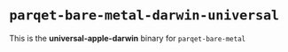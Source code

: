 # `parqet-bare-metal-darwin-universal`

This is the **universal-apple-darwin** binary for `parqet-bare-metal`
